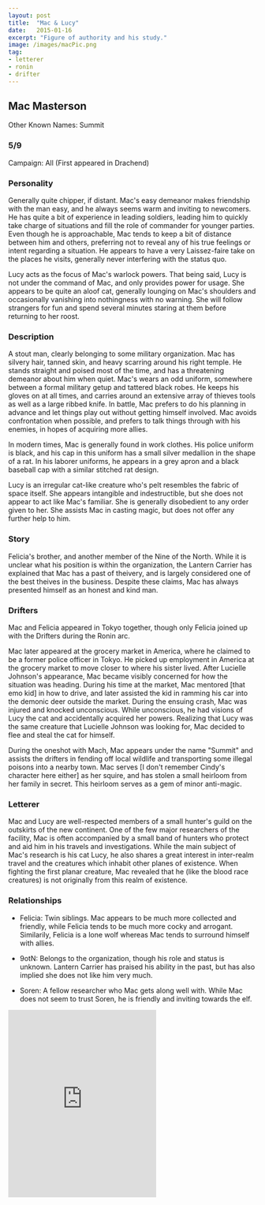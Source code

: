 ```yaml
---
layout: post
title:  "Mac & Lucy"
date:   2015-01-16
excerpt: "Figure of authority and his study."
image: /images/macPic.png
tag:
- letterer
- ronin
- drifter 
---
```


## Mac Masterson

Other Known Names: Summit

### 5/9

Campaign: All (First appeared in Drachend)

### Personality

Generally quite chipper, if distant. Mac's easy demeanor makes friendship with the man easy, and he always seems warm and inviting to newcomers. He has quite a bit of experience in leading soldiers, leading him to quickly take charge of situations and fill the role of commander for younger parties. Even though he is approachable, Mac tends to keep a bit of distance between him and others, preferring not to reveal any of his true feelings or intent regarding a situation. He appears to have a very Laissez-faire take on the places he visits, generally never interfering with the status quo. 

Lucy acts as the focus of Mac's warlock powers. That being said, Lucy is not under the command of Mac, and only provides power for usage. She appears to be quite an aloof cat, generally lounging on Mac's shoulders and occasionally vanishing into nothingness with no warning. She will follow strangers for fun and spend several minutes staring at them before returning to her roost.

### Description

A stout man, clearly belonging to some military organization. Mac has silvery hair, tanned skin, and heavy scarring around his right temple. He stands straight and poised most of the time, and has a threatening demeanor about him when quiet. Mac's wears an odd uniform, somewhere between a formal military getup and tattered black robes. He keeps his gloves on at all times, and carries around an extensive array of thieves tools as well as a large ribbed knife. In battle, Mac prefers to do his planning in advance and let things play out without getting himself involved. Mac avoids confrontation when possible, and prefers to talk things through with his enemies, in hopes of acquiring more allies.

In modern times, Mac is generally found in work clothes. His police uniform is black, and his cap in this uniform has a small silver medallion in the shape of a rat. In his laborer uniforms, he appears in a grey apron and a black baseball cap with a similar stitched rat design.

Lucy is an irregular cat-like creature who's pelt resembles the fabric of space itself. She appears intangible and indestructible, but she does not appear to act like Mac's familiar. She is generally disobedient to any order given to her. She assists Mac in casting magic, but does not offer any further help to him.

### Story

Felicia's brother, and another member of the Nine of the North. While it is unclear what his position is within the organization, the Lantern Carrier has explained that Mac has a past of theivery, and is largely considered one of the best theives in the business. Despite these claims, Mac has always presented himself as an honest and kind man.

### Drifters

Mac and Felicia appeared in Tokyo together, though only Felicia joined up with the Drifters during the Ronin arc. 

Mac later appeared at the grocery market in America, where he claimed to be a former police officer in Tokyo. He picked up employment in America at the grocery market to move closer to where his sister lived. After Lucielle Johnson's appearance, Mac became visibly concerned for how the situation was heading. During his time at the market, Mac mentored [that emo kid] in how to drive, and later assisted the kid in ramming his car into the demonic deer outside the market. During the ensuing crash, Mac was injured and knocked unconscious. While unconscious, he had visions of Lucy the cat and accidentally acquired her powers. Realizing that Lucy was the same creature that Lucielle Johnson was looking for, Mac decided to flee and steal the cat for himself.

During the oneshot with Mach, Mac appears under the name "Summit" and assists the drifters in fending off local wildlife and transporting some illegal poisons into a nearby town. Mac serves [I don't remember Cindy's character here either] as her squire, and has stolen a small heirloom from her family in secret. This heirloom serves as a gem of minor anti-magic.

### Letterer

Mac and Lucy are well-respected members of a small hunter's guild on the outskirts of the new continent. One of the few major researchers of the facility, Mac is often accompanied by a small band of hunters who protect and aid him in his travels and investigations. While the main subject of Mac's research is his cat Lucy, he also shares a great interest in inter-realm travel and the creatures which inhabit other planes of existence. When fighting the first planar creature, Mac revealed that he (like the blood race creatures) is not originally from this realm of existence. 

### Relationships

- Felicia: Twin siblings. Mac appears to be much more collected and friendly, while Felicia tends to be much more cocky and arrogant. Similarily, Felicia is a lone wolf whereas Mac tends to surround himself with allies.

- 9otN: Belongs to the organization, though his role and status is unknown. Lantern Carrier has praised his ability in the past, but has also implied she does not like him very much.

- Soren: A fellow researcher who Mac gets along well with. While Mac does not seem to trust Soren, he is friendly and inviting towards the elf.

<iframe src="https://open.spotify.com/embed/playlist/7mzEE9BLmlSW32s0DsxnKi" width="300" height="380" frameborder="0" allowtransparency="true" allow="encrypted-media"></iframe>

